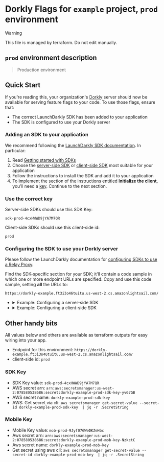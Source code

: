 # Dorkly Flags for `example` project, `prod` environment

> [!WARNING]
> This file is managed by terraform. Do not edit manually.

## `prod` environment description

> Production environment

## Quick Start

If you're reading this, your organization's [Dorkly](https://github.com/dorklyorg/dorkly/wiki) server should now be available for serving feature flags to your code.
To use those flags, ensure that:
- The correct LaunchDarkly SDK has been added to your application
- The SDK is configured to use your Dorkly server

### Adding an SDK to your application

We recommend following the [LaunchDarkly SDK documentation](https://docs.launchdarkly.com/sdk/). In particular:

1. Read [Getting started with SDKs](https://docs.launchdarkly.com/sdk/concepts/getting-started)
1. Choose the [server-side SDK](https://docs.launchdarkly.com/sdk/server-side) or [client-side SDK](https://docs.launchdarkly.com/sdk/client-side) most suitable for your application
1. Follow the instructions to install the SDK and add it to your application
1. To implement the section of the instructions entitled **Initialize the client**, you'll need a [key](https://docs.launchdarkly.com/sdk/concepts/client-side-server-side#keys). Continue to the next section.

### Use the correct key

Server-side SDKs should use this SDK Key:

```
sdk-prod-4cxHWWD9jYA7M7QR
```

Client-side SDKs should use this client-side id:
```
prod
```


### Configuring the SDK to use your Dorkly server

Please follow the LaunchDarkly documentation for [configuring SDKs to use a Relay Proxy](https://docs.launchdarkly.com/sdk/features/relay-proxy-configuration/proxy-mode).

Find the SDK-specific section for your SDK; it'll contain a code sample in which one or more endpoint URLs are specified. Copy and use this code sample, setting **all** the URLs to:
```
https://dorkly-example.ft3i3o46tuitu.us-west-2.cs.amazonlightsail.com/
```

- <details>
  <summary>Example: Configuring a server-side SDK</summary>

  Check out the LaunchDarkly [hello-go example](https://github.com/launchdarkly/hello-go) and modify the config as follows:

  ```golang
      dorklyConfig := ld.Config{
          ServiceEndpoints: ldcomponents.RelayProxyEndpoints("https://dorkly-example.ft3i3o46tuitu.us-west-2.cs.amazonlightsail.com/"),
      }

      ldClient, err := ld.MakeCustomClient("sdk-prod-4cxHWWD9jYA7M7QR", dorklyConfig, 10*time.Second)
  ```
  </details>

- <details>
  <summary>Example: Configuring a client-side SDK</summary>

  Check out the LaunchDarkly [hello-js example](https://github.com/launchdarkly/hello-js) and modify the config as follows:

  ```javascript
        // Set clientSideID to your environment name
        const clientSideID = 'prod';

        // Set up the evaluation context.
        const context = {
          kind: 'user',
          key: 'example-user-key',
        };

        const options = {
          baseUrl: 'https://dorkly-example.ft3i3o46tuitu.us-west-2.cs.amazonlightsail.com/',
          streamUrl: 'https://dorkly-example.ft3i3o46tuitu.us-west-2.cs.amazonlightsail.com/',
          eventsUrl: 'https://dorkly-example.ft3i3o46tuitu.us-west-2.cs.amazonlightsail.com/',
        };

        const ldclient = LDClient.initialize(clientSideID, context, options);
  ```
  </details>

## Other handy bits
All values below and others are available as terraform outputs for easy wiring into your app.

* Endpoint for this environment: `https://dorkly-example.ft3i3o46tuitu.us-west-2.cs.amazonlightsail.com/`
* client-side id: `prod`

### SDK Key
* SDK Key value: `sdk-prod-4cxHWWD9jYA7M7QR`
* AWS secret arn: `arn:aws:secretsmanager:us-west-2:078580538686:secret:dorkly-example-prod-sdk-key-yv67GB`
* AWS secret name: `dorkly-example-prod-sdk-key`
* AWS: Get secret via cli: `aws secretsmanager get-secret-value --secret-id dorkly-example-prod-sdk-key  | jq -r .SecretString`

### Mobile Key
* Mobile Key value: `mob-prod-9Jyf076WeDKZeHbc`
* Aws secret arn: `arn:aws:secretsmanager:us-west-2:078580538686:secret:dorkly-example-prod-mob-key-NzkctC`
* Aws secret name: `dorkly-example-prod-mob-key`
* Get secret using aws cli: `aws secretsmanager get-secret-value --secret-id dorkly-example-prod-mob-key  | jq -r .SecretString`

